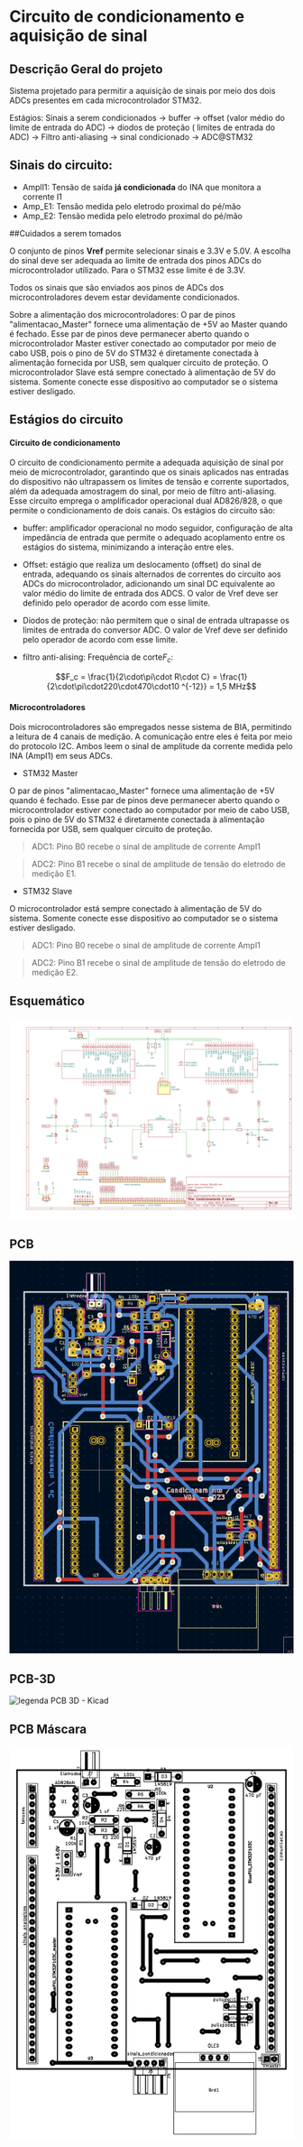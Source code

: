 # Circuito de condicionamento e aquisição de sinal

## Descrição Geral do projeto

Sistema projetado para permitir a aquisição de sinais por meio dos dois ADCs presentes em cada microcontrolador STM32.

Estágios: Sinais a serem condicionados &rarr; buffer &rarr; offset (valor médio do limite de entrada do ADC) &rarr; diodos de proteção ( limites de entrada do ADC) &rarr; Filtro anti-aliasing &rarr; sinal condicionado &rarr; ADC@STM32

## Sinais do circuito:

- AmplI1: Tensão de saída **já condicionada** do INA que monitora a corrente I1
- Amp_E1: Tensão medida pelo eletrodo proximal do pé/mão
- Amp_E2: Tensão medida pelo eletrodo proximal do pé/mão
	
	
##Cuidados a serem tomados

O conjunto de pinos **Vref** permite selecionar sinais e 3.3V e 5.0V. A escolha do sinal deve ser adequada ao limite de entrada dos pinos ADCs do microcontrolador utilizado. Para o STM32 esse limite é de 3.3V.

Todos os sinais que são enviados aos pinos de ADCs dos microcontroladores devem estar devidamente condicionados.

Sobre a alimentação dos microcontroladores: O par de pinos "alimentacao_Master" fornece uma alimentação de +5V  ao Master quando é fechado. Esse  par de pinos deve permanecer aberto quando o microcontrolador Master estiver conectado ao computador por meio de cabo USB, pois o pino de 5V do STM32 é diretamente conectada à alimentação fornecida por USB, sem qualquer circuito de proteção. O microcontrolador Slave está sempre conectado à alimentação de 5V do sistema. Somente conecte esse dispositivo ao computador se o sistema estiver desligado. 

## Estágios do circuito

#### Circuito de condicionamento

O circuito de condicionamento permite a adequada aquisição de sinal por meio de microcontrolador, garantindo que os sinais aplicados nas entradas do dispositivo não ultrapassem os limites de tensão e corrente suportados, além da adequada amostragem do sinal, por meio de filtro anti-aliasing. Esse circuito emprega o amplificador operacional dual AD826/828, o que permite o condicionamento de dois canais. Os estágios do circuito são: 

- buffer: amplificador operacional no modo seguidor, configuração de alta impedância de entrada que permite o adequado acoplamento entre os estágios do sistema, minimizando a interação entre eles.

- Offset: estágio que realiza um deslocamento (offset) do sinal de entrada, adequando os sinais alternados de correntes do circuito aos ADCs do microcontrolador, adicionando um sinal DC equivalente ao valor médio do limite de entrada dos ADCS. O valor de Vref deve ser definido pelo operador de acordo com esse limite.


- Diodos de proteção: não permitem que o sinal de entrada ultrapasse  os limites de entrada do conversor ADC. O valor de Vref deve ser definido pelo operador de acordo com esse limite.

- filtro anti-alising: Frequência de corte$F_c$:

$$F_c = \frac{1}{2\cdot\pi\cdot R\cdot C} = \frac{1}{2\cdot\pi\cdot220\cdot470\cdot10 ^{-12}} = 1,5 MHz$$


#### Microcontroladores

Dois microcontroladores são empregados nesse sistema de BIA, permitindo a leitura de 4 canais de medição. A comunicação entre eles é feita por meio do protocolo I2C. Ambos leem o sinal de amplitude da corrente medida pelo INA (AmpI1) em seus ADCs.

- STM32 Master

O par de pinos "alimentacao_Master" fornece uma alimentação de +5V quando é fechado. Esse  par de pinos deve permanecer aberto quando o microcontrolador estiver conectado ao computador por meio de cabo USB, pois o pino de 5V do STM32 é diretamente conectada à alimentação fornecida por USB, sem qualquer circuito de proteção.

> ADC1: Pino B0 recebe o sinal de amplitude de corrente AmpI1

> ADC2: Pino B1 recebe o sinal de amplitude de tensão do eletrodo de medição E1.

- STM32 Slave

O microcontrolador está sempre conectado à alimentação de 5V do sistema. Somente conecte esse dispositivo ao computador se o sistema estiver desligado. 

> ADC1: Pino B0 recebe o sinal de amplitude de corrente AmpI1

> ADC2: Pino B1 recebe o sinal de amplitude de tensão do eletrodo de medição E2.




## Esquemático

![Legenda Esquematico- Kicad](https://github.com/Pinheirogustavo/PCB_projects/blob/main/KiCadProjects/Condicionamento/condicionamento_Aquisicao_BIA_v01/prints/Condicionamento_aquisicao_BIA_esquematico.png)


## PCB

![Legenda  PCB- Kicad](https://github.com/Pinheirogustavo/PCB_projects/blob/main/KiCadProjects/Condicionamento/condicionamento_Aquisicao_BIA_v01/prints/Condicionamento_aquisicao_BIA_PCB.png)

## PCB-3D

![legenda PCB 3D - Kicad](link)

## PCB Máscara

![legenda PCB Máscara - Kicad](https://github.com/Pinheirogustavo/PCB_projects/blob/main/KiCadProjects/Condicionamento/condicionamento_Aquisicao_BIA_v01/prints/Condicionamento_aquisicao_BIA_mascara.png)

